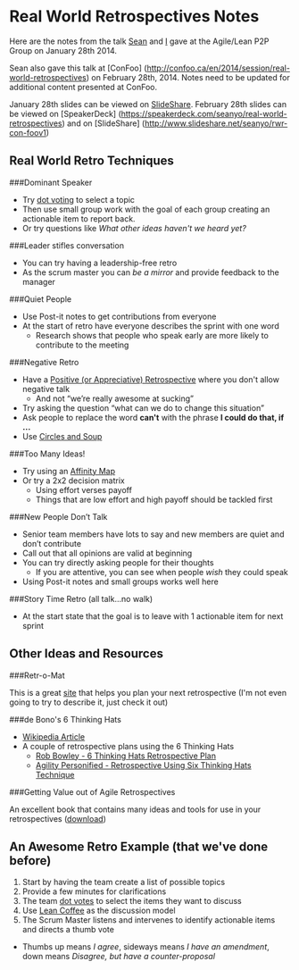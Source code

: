 Real World Retrospectives Notes
===============

Here are the notes from the talk [Sean](https://twitter.com/seanyo) and [I](https://twitter.com/beardedcoder) gave at the Agile/Lean P2P Group on January 28th 2014.

Sean also gave this talk at [ConFoo] (http://confoo.ca/en/2014/session/real-world-retrospectives) on February 28th, 2014. Notes need to be updated for additional content presented at ConFoo. 

January 28th slides can be viewed on [SlideShare](http://www.slideshare.net/mbcampbell360/real-world-retrospectives).
February 28th slides can be viewed on [SpeakerDeck] (https://speakerdeck.com/seanyo/real-world-retrospectives) and on [SlideShare] (http://www.slideshare.net/seanyo/rwr-con-foov1)

## Real World Retro Techniques
 
###Dominant Speaker
* Try [dot voting](http://martinfowler.com/bliki/DotVoting.html) to select a topic 
* Then use small group work with the goal of each group creating an actionable item to report back.
* Or try questions like *What other ideas haven't we heard yet?*

###Leader stifles conversation
* You can try having a leadership-free retro
* As the scrum master you can *be a mirror* and provide feedback to the manager

###Quiet People
* Use Post-it notes to get contributions from everyone
* At the start of retro have everyone describes the sprint with one word
  * Research shows that people who speak early are more likely to contribute to the meeting 

###Negative Retro
* Have a [Positive (or Appreciative) Retrospective](http://retrospectivewiki.org/index.php?title=Appreciative_Retrospective) where you don't allow negative talk
  * And not “we’re really awesome at sucking”
* Try asking the question “what can we do to change this situation” 
* Ask people to replace the word **can't** with the phrase **I could do that, if ...**
* Use [Circles and Soup](http://www.innovationgames.com/circles-and-soup/)

###Too Many Ideas!
* Try using an [Affinity Map](http://asq.org/learn-about-quality/idea-creation-tools/overview/affinity.html)
* Or try a 2x2 decision matrix
  * Using effort verses payoff
  * Things that are low effort and high payoff should be tackled first

###New People Don’t Talk
* Senior team members have lots to say and new members are quiet and don’t contribute
* Call out that all opinions are valid at beginning
* You can try directly asking people for their thoughts
  * If you are attentive, you can see when people *wish* they could speak
* Using Post-it notes and small groups works well here

###Story Time Retro (all talk...no walk)
* At the start state that the goal is to leave with 1 actionable item for next sprint

## Other Ideas and Resources

###Retr-o-Mat

This is a great [site](http://www.plans-for-retrospectives.com/) that helps you plan your next retrospective (I'm not even going to try to describe it, just check it out)

###de Bono's 6 Thinking Hats

* [Wikipedia Article](http://en.wikipedia.org/wiki/Six_Thinking_Hats)
* A couple of retrospective plans using the 6 Thinking Hats
  * [Rob Bowley - 6 Thinking Hats Retrospective Plan](http://blog.robbowley.net/2009/08/29/6-thinking-hats-retrospective-plan/)
  * [Agility Personified - Retrospective Using Six Thinking Hats Technique](http://agilecruiser.blogspot.ca/2009/11/retrospective-using-six-thinking-hats.html)

###Getting Value out of Agile Retrospectives

An excellent book that contains many ideas and tools for use in your retrospectives ([download](https://leanpub.com/gettingvalueoutofagileretrospectives))

## An Awesome Retro Example (that we've done before)
1. Start by having the team create a list of possible topics
2. Provide a few minutes for clarifications
3. The team [dot votes](http://martinfowler.com/bliki/DotVoting.html) to select the items they want to discuss
4. Use [Lean Coffee](http://www.rallydev.com/community/agile/lean-coffee-staff-meetings) as the discussion model
5. The Scrum Master listens and intervenes to identify actionable items and directs a thumb vote
  * Thumbs up means *I agree*, sideways means *I have an amendment*, down means *Disagree, but have a counter-proposal*
